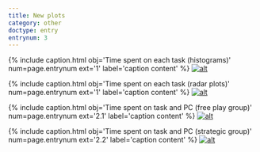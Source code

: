 ```yaml
---
title: New plots
category: other
doctype: entry
entrynum: 3
---
```


{% include caption.html 
    obj='Time spent on each task (histograms)' 
    num=page.entrynum
    ext='1'
    label='caption content' %}
[![alt]({{site.baseurl}}/img_compressed/histograms_of_time_spent_on_each_task.svg)]({{site.baseurl}}/img/histograms_of_time_spent_on_each_task.svg)

{% include caption.html 
    obj='Time spent on each task (radar plots)' 
    num=page.entrynum
    ext='1'
    label='caption content' %}
[![alt]({{site.baseurl}}/img_compressed/time_spent_on_each_task_radar_plots.svg)]({{site.baseurl}}/img/time_spent_on_each_task_radar_plots.svg)

{% include caption.html 
    obj='Time spent on task and PC (free play group)' 
    num=page.entrynum
    ext='2.1'
    label='caption content' %}
[![alt]({{site.baseurl}}/img_compressed/stickiness_and_pc_F.svg)]({{site.baseurl}}/img/stickiness_and_pc_F.svg)

{% include caption.html 
    obj='Time spent on task and PC (strategic group)' 
    num=page.entrynum
    ext='2.2'
    label='caption content' %}
[![alt]({{site.baseurl}}/img_compressed/stickiness_and_pc_S.svg)]({{site.baseurl}}/img/stickiness_and_pc_S.svg)

